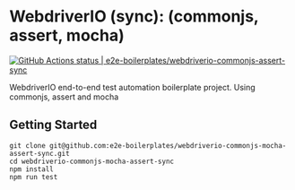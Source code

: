 # WebdriverIO (sync): (commonjs, assert, mocha)

[![GitHub Actions status | e2e-boilerplates/webdriverio-commonjs-assert-sync](https://github.com/e2e-boilerplates/webdriverio-commonjs-mocha-assert-sync/workflows/webdriverio-commonjs-assert-sync/badge.svg)](https://github.com/e2e-boilerplates/webdriverio-commonjs-mocha-assert-sync/actions?workflow=webdriverio-commonjs-assert-sync)

WebdriverIO end-to-end test automation boilerplate project. Using commonjs, assert and mocha

## Getting Started

    git clone git@github.com:e2e-boilerplates/webdriverio-commonjs-mocha-assert-sync.git
    cd webdriverio-commonjs-mocha-assert-sync
    npm install
    npm run test
